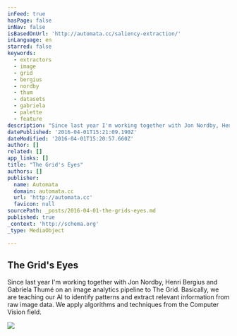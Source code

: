 ```yaml
---
inFeed: true
hasPage: false
inNav: false
isBasedOnUrl: 'http://automata.cc/saliency-extraction/'
inLanguage: en
starred: false
keywords:
  - extractors
  - image
  - grid
  - bergius
  - nordby
  - thum
  - datasets
  - gabriela
  - palette
  - feature
description: "Since last year I'm working together with Jon Nordby, Henri Bergius and Gabriela Thumé on an image analytics pipeline to The Grid. Basically, we are teaching our AI to identify patterns and extract relevant information from raw image data. We apply algorithms and techniques from the Computer Vision field."
datePublished: '2016-04-01T15:21:09.190Z'
dateModified: '2016-04-01T15:20:57.660Z'
author: []
related: []
app_links: []
title: "The Grid's Eyes"
authors: []
publisher:
  name: Automata
  domain: automata.cc
  url: 'http://automata.cc'
  favicon: null
sourcePath: _posts/2016-04-01-the-grids-eyes.md
published: true
_context: 'http://schema.org'
_type: MediaObject

---
```

<article style=""><h1>The Grid's Eyes</h1><p>Since last year I'm working together with Jon Nordby, Henri Bergius and Gabriela Thumé on an image analytics pipeline to The Grid. Basically, we are teaching our AI to identify patterns and extract relevant information from raw image data. We apply algorithms and techniques from the Computer Vision field.</p><img src="https://s3-us-west-2.amazonaws.com/the-grid-img/p/b2e457a276945952a26d875bef3633f0a5b148f9.jpg" /></article>